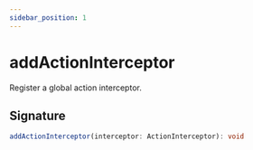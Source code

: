 ```yaml
---
sidebar_position: 1
---
```


# addActionInterceptor

Register a global action interceptor.

## Signature

```ts
addActionInterceptor(interceptor: ActionInterceptor): void
```